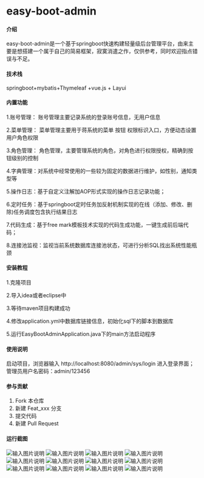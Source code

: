 # easy-boot-admin

#### 介绍
easy-boot-admin是一个基于springboot快速构建轻量级后台管理平台，由来主要是想搭建一个属于自己的简易框架，寂寞消遣之作，仅供参考，同时欢迎指点错误与不足。

#### 技术栈
springboot+mybatis+Thymeleaf +vue.js + Layui

#### 内置功能
1.账号管理： 账号管理主要记录系统的登录账号信息，无用户信息

2.菜单管理： 菜单管理主要用于蒋系统的菜单 按钮 权限标识入口，方便动态设置用户角色权限

3.角色管理： 角色管理，主要管理系统的角色，对角色进行权限授权，精确到按钮级别的控制

4.字典管理：对系统中经常使用的一些较为固定的数据进行维护，如性别，通知类型等

5.操作日志：基于自定义注解加AOP形式实现的操作日志记录功能；

6.定时任务：基于springboot定时任务加反射机制实现的在线（添加、修改、删除)任务调度包含执行结果日志

7.代码生成：基于free mark模板技术实现的代码生成功能，一键生成前后端代码；

8.连接池监视：监视当前系统数据库连接池状态，可进行分析SQL找出系统性能瓶颈


#### 安装教程

1.克隆项目

2.导入idea或者eclipse中

3.等待maven项目构建成功

4.修改application.yml中数据库链接信息，初始化sql下的脚本到数据库

5.运行EasyBootAdminApplication.java下的main方法启动程序


#### 使用说明
启动项目，浏览器输入 http://localhost:8080/admin/sys/login 进入登录界面；
管理员用户名密码：admin/123456


#### 参与贡献

1.  Fork 本仓库
2.  新建 Feat_xxx 分支
3.  提交代码
4.  新建 Pull Request


#### 运行截图
![输入图片说明](https://images.gitee.com/uploads/images/2021/0323/005452_5e26c1c6_1208466.png "登录界面.png")
![输入图片说明](https://images.gitee.com/uploads/images/2021/0323/005558_45a41836_1208466.png "首页.png")
![输入图片说明](https://images.gitee.com/uploads/images/2021/0323/005522_9691d408_1208466.png "菜单管理.png")
![输入图片说明](https://images.gitee.com/uploads/images/2021/0323/005534_0723d095_1208466.png "操作日志详情.png")
![输入图片说明](https://images.gitee.com/uploads/images/2021/0323/005620_029954f1_1208466.png "通知公告.png")
![输入图片说明](https://images.gitee.com/uploads/images/2021/0323/005637_ff69558a_1208466.png "字典管理.png")
![输入图片说明](https://images.gitee.com/uploads/images/2021/0323/005656_cb51ab76_1208466.png "文件管理.png")
![输入图片说明](https://images.gitee.com/uploads/images/2021/0323/005730_28ada6ba_1208466.png "角色管理.png")
![输入图片说明](https://images.gitee.com/uploads/images/2021/0323/005742_f2f1bda2_1208466.png "定时任务编辑.png")
![输入图片说明](https://images.gitee.com/uploads/images/2021/0323/005751_c826047d_1208466.png "定时任务.png")
![输入图片说明](https://images.gitee.com/uploads/images/2021/0323/005807_b4c8dd09_1208466.png "代码生成预览.png")
![输入图片说明](https://images.gitee.com/uploads/images/2021/0323/005818_53e845fc_1208466.png "SQL监控.png")
